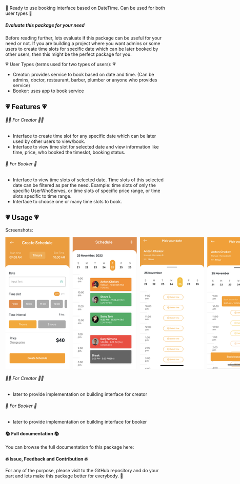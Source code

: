 🚀 Ready to use booking interface based on DateTime. Can be used for both user types 🚀</br>

##### Evaluate this package for your need

Before reading further, lets evaluate if this package can be useful for your need or not. If you are building a project where you want admins or some users to create time slots for specific date which can be later booked by other users, then this might be the perfect package for you.

💗 User Types (terms used for two types of users): 💗

- Creator: provides service to book based on date and time. (Can be admins, doctor, restaurant, barber, plumber or anyone who provides service)
- Booker: uses app to book service

## 💗 Features 💗

###### 🥷🏽 For Creator 🥷🏽

- Interface to create time slot for any specific date which can be later used by other users to view/book.
- Interface to view time slot for selected date and view information like time, price, who booked the timeslot, booking status.

###### 🎉 For Booker 🎉

- Interface to view time slots of selected date. Time slots of this selected date can be filtered as per the need. Example: time slots of only the specific UserWhoServes, or time slots of specific price range, or time slots specific to time range.
- Interface to choose one or many time slots to book.

## 💗 Usage 💗

Screenshots:

<div style="display: flex;">
  <img src="./screenshots/1.png" alt="Screenshot 1" style="width: 200px; margin-right: 10px;">
  <img src="./screenshots/2.png" alt="Screenshot 2" style="width: 200px; margin-right: 10px;">
  <img src="./screenshots/3.png" alt="Screenshot 3" style="width: 200px; margin-right: 10px;">
  <img src="./screenshots/4.png" alt="Screenshot 4" style="width: 200px;">
</div>

###### 🥷🏽 For Creator 🥷🏽

- later to provide implementation on building interface for creator

###### 🎉 For Booker 🎉

- later to provide implementation on building interface for booker

#### 📚 Full documentation 📚

You can browse the full documentation fo this package here:

#### 🔥 Issue, Feedback and Contribution 🔥

For any of the purpose, please visit to the GitHub repository and do your part and lets make this package better for everybody. 🙏
